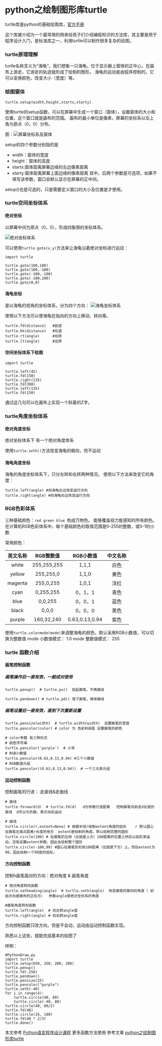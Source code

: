 # python之绘制图形库turtle

turtle库是python的基础绘图库，[官方手册](https://docs.python.org/2/library/turtle.html)

这个库被介绍为一个最常用的用来给孩子们介绍编程知识的方法库，其主要是用于程序设计入门，是标准库之一，利用turtle可以制作很多复杂的绘图。

### turtle原理理解

turtle名称含义为“海龟”，我们想象一只海龟，位于显示器上窗体的正中心，在画布上游走，它游走的轨迹就形成了绘制的图形。
海龟的运动是由程序控制的，它可以变换颜色，改变大小（宽度）等。

### 绘图窗体

`turtle.setup(width,height,startx,starty)`

使用turtle的setup函数，可以在屏幕中生成一个窗口（窗体），设置窗体的大小和位置，这个窗口就是画布的范围。
画布的最小单位是像素，屏幕的坐标系以左上角为原点（0，0）分布。

图：![屏幕坐标系及窗体](https://upload-images.jianshu.io/upload_images/13323529-f952a2dbd0585210.png?imageMogr2/auto-orient/strip%7CimageView2/2/w/1240)

setup的四个参数分别指的是 
* width：窗体的宽度
* height：窗体的高度
* startx:窗体距离屏幕边缘的左边像素距离
* starty:窗体距离屏幕上面边缘的像素距离
其中，后两个参数是可选项，如果不填写该参数，窗口会默认显示在屏幕的正中间。

setup()也是可选的，只是需要定义窗口的大小及位置是才使用。

###  turtle空间坐标体系

#### 绝对坐标

以屏幕中间为原点（0，0），形成四象限的坐标体系。

![绝对坐标体系](https://upload-images.jianshu.io/upload_images/13323529-afffece4027ac011.png?imageMogr2/auto-orient/strip%7CimageView2/2/w/1240)

可以使用`turtle.goto(x,y)`方法来让海龟沿着绝对坐标进行运动：
```
import turtle

turtle.goto(100,100)
turtle.goto(100,-100)
turtle.goto(-100,-100)
turtle.goto(-100,100)
turtle.goto(0,0)
```
#### 海龟坐标

是以海龟的视角的坐标体系，分为四个方向：
 ![海龟坐标体系](https://upload-images.jianshu.io/upload_images/13323529-e38c18a79e0cd04d.png?imageMogr2/auto-orient/strip%7CimageView2/2/w/1240)

使用以下方法可以使海龟在指向的方向上移动、转向等。

```
turtle.fd(distance)   #前进
turtle.bk(distance)   #后退
turtle.rt(angle)      #右转
turtle.lt(angle)      #左转

```

####  空间坐标体系下绘图


```
import turtle 

turtle.left(45)
turtle.fd(150)
turtle.right(135)
turtle.fd(300)
turtle.left(135)
turtle.fd(150)
```
通过这几句可以在画布上实现一个斜着的Z字。


###  turtle角度坐标体系

#### 绝对角度坐标

绝对坐标体系下 有一个绝对角度体系

使用`turtle.seth()`方法改变海龟的朝向，但不运动

#### 海龟角度坐标

海龟的角度坐标体系下，只分左转和右转两种情况。
使用以下方法来改变它的角度：

```
turtle.left(angle) #向海龟左边改变运行方向
turtle.right(angle) #向海龟右边改变运行方向
```

### RGB色彩体系

三种基础颜色：`red green blue `构成万物色。
能够覆盖视力能感知的所有颜色。
在计算机RGB色彩体系中，每个基础颜色的取值范围是0-255的整数，或0-1的小数

常用颜色：

| 英文名称  | RGB整数值 |RGB小数值|中文名称|
|:----------:|:-----:|:----------:|:-----:|
|white|255,255,255|1,1,1|白色|
|yellow|255,255,0|1,1,0|黄色|
|magenta|255,0,255|1,0,1|洋红|
|cyan|0,255,255|0，1，1|青色|
|blue|0,0,255|0，0，1|蓝色|
|black|0,0,0|0，0，0|黑色|
|purple|160,32,240|0.63,0.13,0.94|紫色|

使用`turtle.colormode(mode)`来调整海龟的颜色，默认采用RGB小数值，可以切换为整数值
mode 小数值模式： 1.0
mode 整数值模式： 255


### turtle 函数介绍

#### 画笔控制函数

##### 画笔操作后一直有效，一般成对使用

```
turtle.penup()  # turtle.pu()  抬起画笔，不再画线

turtle.pendown() # turtle.pd() 落下画笔，继续画线

```
##### 画笔设置后一直有效，直到下次重新设置

```
turtle.pensize(width)  # turtle.width(width)  设置画笔的宽度
turtle.pencolor(color) # color 为 色彩RGB值 设置画笔的颜色

# color参数 有三种形式
# 颜色字符串
turtle.pencolor('purple')  # 小写
# RGB小数值
turtle.pencolor(0.63,0.13,0.94) #三个小数值
# RGB数值元组  
turtle.pencolor((0.63,0.13,0.94))  # 一个三元素元组

```

#### 运动控制函数

控制画笔的行进： 走直线&走曲线
```
# 直线
turtle.forward(d)  # turtle.fd(d)   d为参数行进距离   控制画笔向前走d长度的直线  d可以为负数，表示向后运动

# 曲线
turtle.circle(r,extent=None) # 根据半径r绘制extent角度的弧形    r 默认圆心在画笔左端点距离r长度的地方  extent是绘制的角度，默认绘制完整的圆形
turtle.circle(100) # 在画笔的左侧（也就是上方）100距离的位置上然后以弧形来运动，没有设置extent参数，因此会绘制整个圆形
turtle.circle(-100,90) #圆心在画笔的右侧100距离（也就是下方）上，然后extent为90，因此绘制一个90度的弧形。
```

#### 方向控制函数

控制h画笔面对的方向：绝对角度 & 画笔角度

```
# 绝对角度转向函数
turtle.setheading(angle)  # turtle.seth(angle)  改变画笔的面向的角度（ 初始方向是画布的正右方）  参数angle是绝对坐标系的角度    

#画笔角度转向函数
turtle.left(angle)  # 向左转angle度
turtle.right(angle) # 向右转angle度

```
方向控制函数只改方向，但是不会动，运动由运动控制函数实现。

熟悉以上这些，就能完成基本的绘图了 

样例：

```
#PythonDraw.py
import turtle
turtle.setup(650, 350, 200, 200)
turtle.penup()
turtle.fd(-250)
turtle.pendown()
turtle.pensize(25)
turtle.pencolor("purple")
turtle.seth(-40)
for i in range(4):
    turtle.circle(40, 80)
    turtle.circle(-40, 80)
turtle.circle(40, 80/2)
turtle.fd(40)
turtle.circle(16, 180)
turtle.fd(40 * 2/3)
turtle.done()
```
本文参考 [ Python语言程序设计课程](https://www.icourse163.org/course/BIT-268001) 
更多函数方法使用 参考文章 [python之绘制图形库turtle](https://www.cnblogs.com/bravestarrhu/p/8287261.html)